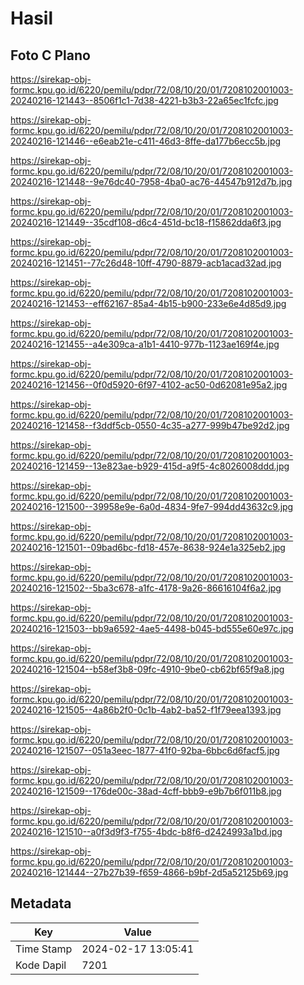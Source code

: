 # Hasil

## Foto C Plano

https://sirekap-obj-formc.kpu.go.id/6220/pemilu/pdpr/72/08/10/20/01/7208102001003-20240216-121443--8506f1c1-7d38-4221-b3b3-22a65ec1fcfc.jpg

https://sirekap-obj-formc.kpu.go.id/6220/pemilu/pdpr/72/08/10/20/01/7208102001003-20240216-121446--e6eab21e-c411-46d3-8ffe-da177b6ecc5b.jpg

https://sirekap-obj-formc.kpu.go.id/6220/pemilu/pdpr/72/08/10/20/01/7208102001003-20240216-121448--9e76dc40-7958-4ba0-ac76-44547b912d7b.jpg

https://sirekap-obj-formc.kpu.go.id/6220/pemilu/pdpr/72/08/10/20/01/7208102001003-20240216-121449--35cdf108-d6c4-451d-bc18-f15862dda6f3.jpg

https://sirekap-obj-formc.kpu.go.id/6220/pemilu/pdpr/72/08/10/20/01/7208102001003-20240216-121451--77c26d48-10ff-4790-8879-acb1acad32ad.jpg

https://sirekap-obj-formc.kpu.go.id/6220/pemilu/pdpr/72/08/10/20/01/7208102001003-20240216-121453--eff62167-85a4-4b15-b900-233e6e4d85d9.jpg

https://sirekap-obj-formc.kpu.go.id/6220/pemilu/pdpr/72/08/10/20/01/7208102001003-20240216-121455--a4e309ca-a1b1-4410-977b-1123ae169f4e.jpg

https://sirekap-obj-formc.kpu.go.id/6220/pemilu/pdpr/72/08/10/20/01/7208102001003-20240216-121456--0f0d5920-6f97-4102-ac50-0d62081e95a2.jpg

https://sirekap-obj-formc.kpu.go.id/6220/pemilu/pdpr/72/08/10/20/01/7208102001003-20240216-121458--f3ddf5cb-0550-4c35-a277-999b47be92d2.jpg

https://sirekap-obj-formc.kpu.go.id/6220/pemilu/pdpr/72/08/10/20/01/7208102001003-20240216-121459--13e823ae-b929-415d-a9f5-4c8026008ddd.jpg

https://sirekap-obj-formc.kpu.go.id/6220/pemilu/pdpr/72/08/10/20/01/7208102001003-20240216-121500--39958e9e-6a0d-4834-9fe7-994dd43632c9.jpg

https://sirekap-obj-formc.kpu.go.id/6220/pemilu/pdpr/72/08/10/20/01/7208102001003-20240216-121501--09bad6bc-fd18-457e-8638-924e1a325eb2.jpg

https://sirekap-obj-formc.kpu.go.id/6220/pemilu/pdpr/72/08/10/20/01/7208102001003-20240216-121502--5ba3c678-a1fc-4178-9a26-86616104f6a2.jpg

https://sirekap-obj-formc.kpu.go.id/6220/pemilu/pdpr/72/08/10/20/01/7208102001003-20240216-121503--bb9a6592-4ae5-4498-b045-bd555e60e97c.jpg

https://sirekap-obj-formc.kpu.go.id/6220/pemilu/pdpr/72/08/10/20/01/7208102001003-20240216-121504--b58ef3b8-09fc-4910-9be0-cb62bf65f9a8.jpg

https://sirekap-obj-formc.kpu.go.id/6220/pemilu/pdpr/72/08/10/20/01/7208102001003-20240216-121505--4a86b2f0-0c1b-4ab2-ba52-f1f79eea1393.jpg

https://sirekap-obj-formc.kpu.go.id/6220/pemilu/pdpr/72/08/10/20/01/7208102001003-20240216-121507--051a3eec-1877-41f0-92ba-6bbc6d6facf5.jpg

https://sirekap-obj-formc.kpu.go.id/6220/pemilu/pdpr/72/08/10/20/01/7208102001003-20240216-121509--176de00c-38ad-4cff-bbb9-e9b7b6f011b8.jpg

https://sirekap-obj-formc.kpu.go.id/6220/pemilu/pdpr/72/08/10/20/01/7208102001003-20240216-121510--a0f3d9f3-f755-4bdc-b8f6-d2424993a1bd.jpg

https://sirekap-obj-formc.kpu.go.id/6220/pemilu/pdpr/72/08/10/20/01/7208102001003-20240216-121444--27b27b39-f659-4866-b9bf-2d5a52125b69.jpg


## Metadata

| Key        | Value               |
| ---------- | ------------------- |
| Time Stamp | 2024-02-17 13:05:41 |
| Kode Dapil | 7201                |



